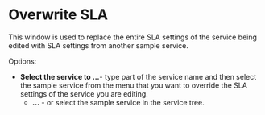 # Overwrite SLA
 
This window is used to replace the entire SLA settings of the service being edited with SLA settings from another sample service.
  
Options:
   
- **Select the service to ...**- type part of the service name and then select the sample service from the menu that you want to override the SLA settings of the service you are editing.
    - **...** - or select the sample service in the service tree.
